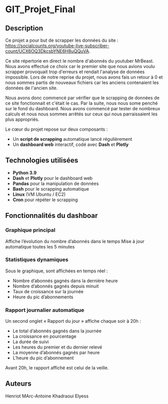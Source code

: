 # GIT_Projet_Final

## Description

Ce projet a pour but de scrapper les données du site : https://socialcounts.org/youtube-live-subscriber-count/UCX6OQ3DkcsbYNE6H8uQQuVA. 

Ce site répertorie en direct le nombre d'abonnés du youtuber MrBeast. Nous avons effectué ce choix car le premier site que nous avions voulu scrapper provoquait trop d'erreurs et rendait l'analyse de données impossible. Lors de notre reprise du projet, nous avons fais un retour à 0 et nous sommes partis de nouveaux fichiers car les anciens contenaient les données de l'ancien site. 

Nous avons donc commencé par vérifier que le scrapping de données de ce site fonctionnait et c'était le cas. Par la suite, nous  nous some penché sur le fond du dashboard. Nous avons commencé par tester de nombreux calculs et nous nous sommes arrêtés sur ceux qui nous parraissaient les plus appropriés.

Le cœur du projet repose sur deux composants :
- Un **script de scrapping** automatique lancé régulièrement
- Un **dashboard web** interactif, codé avec **Dash** et **Plotly**

## Technologies utilisées

- **Python 3.9**
- **Dash** et **Plotly** pour le dashboard web
- **Pandas** pour la manipulation de données
- **Bash** pour le scrapping automatique
- **Linux** (VM Ubuntu / EC2)
- **Cron** pour répéter le scrapping

## Fonctionnalités du dashboar

### Graphique principal
Affiche l’évolution du nombre d’abonnés dans le temps
Mise à jour automatique toutes les 5 minutes

### Statistiques dynamiques
Sous le graphique, sont affichées en temps réel :
- Nombre d’abonnés gagnés dans la dernière heure
- Nombre d’abonnés gagnés depuis minuit
- Taux de croissance sur la journée
- Heure du pic d’abonnements

### Rapport journalier automatique
Un second onglet « Rapport du jour » affiche chaque soir à 20h :
- Le total d’abonnés gagnés dans la journée
- La croissance en pourcentage
- La durée de suivi
- Les heures du premier et du dernier relevé
- La moyenne d’abonnés gagnés par heure
- L’heure du pic d’abonnement

Avant 20h, le rapport affiché est celui de la veille.

## Auteurs
Henriot MArc-Antoine
Khadraoui Elyess
